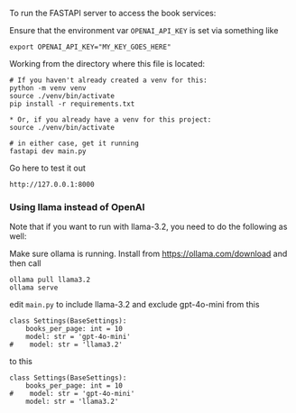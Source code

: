 To run the FASTAPI server to access the book services:

Ensure that the environment var `OPENAI_API_KEY` is set via something like

```
export OPENAI_API_KEY="MY_KEY_GOES_HERE"
```

Working from the directory where this file is located:

    # If you haven't already created a venv for this:
    python -m venv venv
    source ./venv/bin/activate
    pip install -r requirements.txt

    * Or, if you already have a venv for this project:
    source ./venv/bin/activate

    # in either case, get it running
    fastapi dev main.py

Go here to test it out

    http://127.0.0.1:8000

### Using llama instead of OpenAI

Note that if you want to run with llama-3.2, you need to do the following as well:

Make sure ollama is running. Install from https://ollama.com/download and then call

    ollama pull llama3.2
    ollama serve

edit `main.py` to include llama-3.2 and exclude gpt-4o-mini from this

```
class Settings(BaseSettings):
    books_per_page: int = 10
    model: str = 'gpt-4o-mini'
#    model: str = 'llama3.2'
```

to this

```
class Settings(BaseSettings):
    books_per_page: int = 10
#    model: str = 'gpt-4o-mini'
    model: str = 'llama3.2'
```
